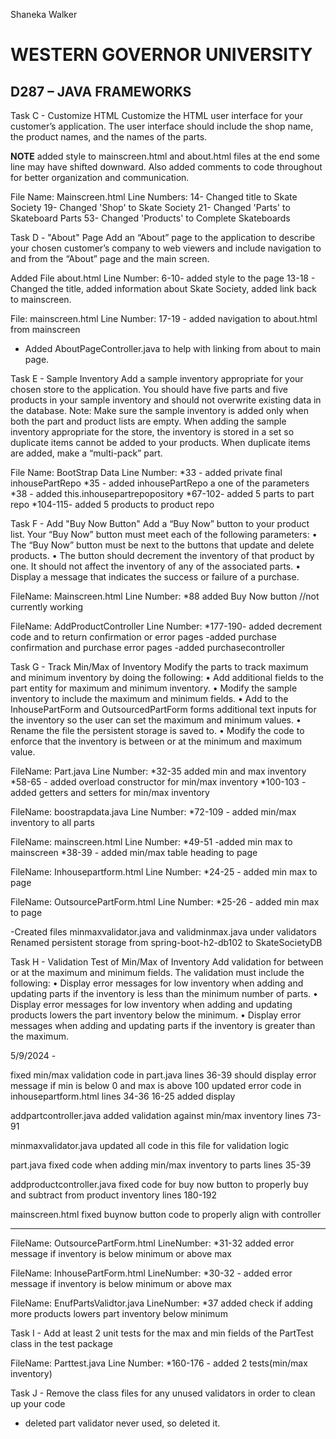 Shaneka Walker
# WESTERN GOVERNOR UNIVERSITY 
## D287 – JAVA FRAMEWORKS

Task C - Customize HTML
Customize the HTML user interface for your customer’s application. The user interface should include the shop name, the product names, and the names of the parts.

**NOTE** added style to mainscreen.html and about.html files at the end some line may have shifted downward. Also added comments to code throughout for better organization and communication. 

File Name: Mainscreen.html
Line Numbers:
14- Changed title to Skate Society
19- Changed 'Shop' to Skate Society
21- Changed 'Parts' to Skateboard Parts
53- Changed 'Products' to Complete Skateboards

Task D - "About" Page
Add an “About” page to the application to describe your chosen customer’s company to web viewers and include navigation to and from the “About” page and the main screen.

Added File about.html
Line Number:
6-10- added style to the page
 13-18 - Changed the title, added information about Skate Society, added link back to mainscreen.

File: mainscreen.html
Line Number:
17-19 - added navigation to about.html from mainscreen
- Added AboutPageController.java to help with linking from about to main page. 



Task E - Sample Inventory
Add a sample inventory appropriate for your chosen store to the application. You should have five parts and five products in your sample inventory and should not overwrite existing data in the database. Note: Make sure the sample inventory is added only when both the part and product lists are empty. When adding the sample inventory appropriate for the store, the inventory is stored in a set so duplicate items cannot be added to your products. When duplicate items are added, make a “multi-pack” part.

File Name: BootStrap Data
Line Number:
*33 - added private final inhousePartRepo
*35 - added inhousePartRepo a one of the parameters 
*38 - added this.inhousepartrepopository
*67-102- added 5 parts to part repo
*104-115- added 5 products to product repo

Task F - Add "Buy Now Button"
Add a “Buy Now” button to your product list. Your “Buy Now” button must meet each of the following parameters: • The “Buy Now” button must be next to the buttons that update and delete products. • The button should decrement the inventory of that product by one. It should not affect the inventory of any of the associated parts. • Display a message that indicates the success or failure of a purchase.

FileName: Mainscreen.html
Line Number: 
*88 added Buy Now button //not currently working

FileName: AddProductController
Line Number:
*177-190- added decrement code and to return confirmation or error pages
-added purchase confirmation and purchase error pages
-added purchasecontroller 


Task G - Track Min/Max of Inventory
Modify the parts to track maximum and minimum inventory by doing the following: • Add additional fields to the part entity for maximum and minimum inventory. • Modify the sample inventory to include the maximum and minimum fields. • Add to the InhousePartForm and OutsourcedPartForm forms additional text inputs for the inventory so the user can set the maximum and minimum values. • Rename the file the persistent storage is saved to. • Modify the code to enforce that the inventory is between or at the minimum and maximum value.

FileName: Part.java
Line Number:
*32-35 added min and max inventory
*58-65 - added overload constructor for min/max inventory
*100-103 - added getters and setters for min/max inventory

FileName: boostrapdata.java
Line Number:
*72-109 - added min/max inventory to all parts

FileName: mainscreen.html
Line Number:
*49-51 -added min max to mainscreen
*38-39 - added min/max table heading to page


FileName: Inhousepartform.html
Line Number:
*24-25 - added min max to page

FileName: OutsourcePartForm.html
Line Number:
*25-26 - added min max to page

-Created files minmaxvalidator.java and validminmax.java under validators
Renamed persistent storage from spring-boot-h2-db102 to SkateSocietyDB


Task H - Validation Test of Min/Max of Inventory
Add validation for between or at the maximum and minimum fields. 
The validation must include the following: • Display error messages for low inventory when adding and updating parts if the inventory is less than the minimum number of parts. • Display error messages for low inventory when adding and updating products lowers the part inventory below the minimum. • Display error messages when adding and updating parts if the inventory is greater than the maximum.

5/9/2024 - 

fixed min/max validation code in part.java
lines 36-39 should display error message if min is below 0 and max is above 100
updated error code in inhousepartform.html
lines 34-36
16-25 added display

addpartcontroller.java
added validation against min/max inventory
lines 73-91

minmaxvalidator.java
updated all code in this file for validation logic

part.java
fixed code when adding min/max inventory to parts
lines 35-39

addproductcontroller.java
fixed code for buy now button to properly buy and subtract from product inventory
lines 180-192

mainscreen.html
fixed buynow button code to properly align with controller


---------------------------------------------------------------------------
FileName: OutsourcePartForm.html
LineNumber:
*31-32 added error message if inventory is below minimum or above max

FileName: InhousePartForm.html
LineNumber:
*30-32 - added error message if inventory is below minimum or above max


FileName: EnufPartsValidtor.java
LineNumber:
*37 added check if adding more products lowers part inventory below minimum


Task I - Add at least 2 unit tests for the max and min fields of the PartTest class in the test package

FileName: Parttest.java
Line Number:
*160-176 - added 2 tests(min/max inventory)


Task J - Remove the class files for any unused validators in order to clean up your code
- deleted part validator never used, so deleted it. 


